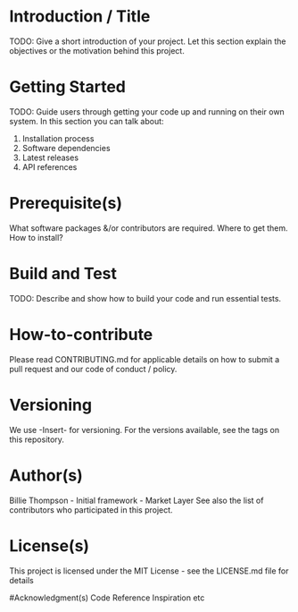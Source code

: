 # Introduction / Title
TODO: Give a short introduction of your project. Let this section explain the objectives or the motivation behind this project. 

# Getting Started
TODO: Guide users through getting your code up and running on their own system. In this section you can talk about:
1.	Installation process
2.	Software dependencies
3.	Latest releases
4.	API references

# Prerequisite(s)
What software packages &/or contributors are required. Where to get them. How to install? 

# Build and Test
TODO: Describe and show how to build your code and run essential tests. 

# How-to-contribute
Please read CONTRIBUTING.md for applicable details on how to submit a pull request and our code of conduct / policy.

# Versioning
We use -Insert- for versioning. For the versions available, see the tags on this repository.

# Author(s)
Billie Thompson - Initial framework - Market Layer
See also the list of contributors who participated in this project.

# License(s)
This project is licensed under the MIT License - see the LICENSE.md file for details

#Acknowledgment(s)
Code Reference
Inspiration
etc